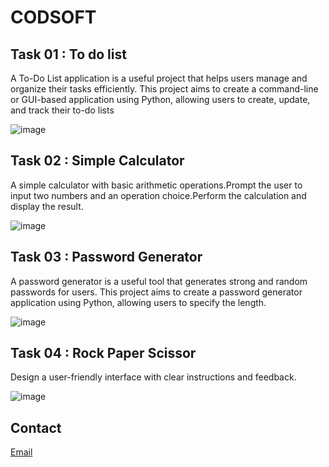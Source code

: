 # CODSOFT
## Task 01 : To do list

A To-Do List application is a useful project that helps users manage and organize their tasks efficiently. This project aims to create a command-line or GUI-based application using Python, allowing users to create, update, and track their to-do lists

![image](https://github.com/itsmeumaima/CODSOFT/assets/156927990/d3c49c2c-2d1e-4ace-9cf1-914334ad9afd)
## Task 02 : Simple Calculator

A simple calculator with basic arithmetic operations.Prompt the user to input two numbers and an operation choice.Perform the calculation and display the result.

![image](https://github.com/itsmeumaima/CODSOFT/assets/156927990/35c70605-86c1-4943-9661-a5ffc4ba9bf4)
## Task 03 : Password Generator

A password generator is a useful tool that generates strong and random passwords for users. This project aims to create a
password generator application using Python, allowing users to specify the length.

![image](https://github.com/itsmeumaima/CODSOFT/assets/156927990/d22d21ce-7106-4af8-adc7-8ffdc4de5cd1)
## Task 04 : Rock Paper Scissor

Design a user-friendly interface with clear instructions and feedback.

![image](https://github.com/itsmeumaima/CODSOFT/assets/156927990/080a96b9-c276-4883-ab79-24a1e8f511aa)
## Contact
[Email](mailto:umaimarauf2005@gmail.com)
